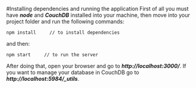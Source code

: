 #Installing dependencies and running the application
First of all you must have ***node*** and ***CouchDB*** installed into your machine, then move into your project folder and run the following commands:
```console
npm install     // to install dependencies
```
and then:
```console
npm start     // to run the server
```
After doing that, open your browser and go to ***http://localhost:3000/***.
If you want to manage your database in CouchDB go to ***http://localhost:5984/_utils***.
